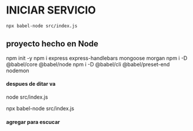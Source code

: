 # INICIAR SERVICIO
    npx babel-node src/index.js

## proyecto hecho en Node

npm init -y
npm i express express-handlebars mongoose morgan
npm i -D @babel/core @babel/node
npm i -D @babel/cli @babel/preset-end nodemon


#### despues de ditar va
node src/index.js

npx babel-node src/index.js

#### agregar para escucar